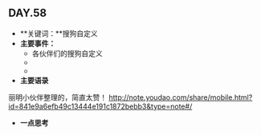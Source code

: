 ## DAY.58
+ **关键词：**搜狗自定义
+ **主要事件：**
    + 各伙伴们的搜狗自定义
    + 
    + 
+ **主要语录**

丽明小伙伴整理的，简直太赞！
http://note.youdao.com/share/mobile.html?id=841e9a6efb49c13444e191c1872bebb3&type=note#/

+ **一点思考**
